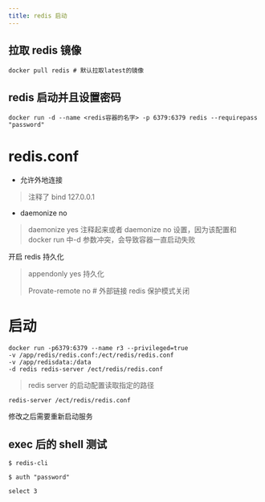 ```yaml
---
title: redis 启动
---
```


## 拉取 redis 镜像

```shell
docker pull redis # 默认拉取latest的镜像
```

## redis 启动并且设置密码

```shell
docker run -d --name <redis容器的名字> -p 6379:6379 redis --requirepass "password"
```

# redis.conf

- 允许外地连接

> 注释了 bind 127.0.0.1

- daemonize no

> daemonize yes 注释起来或者 daemonize no 设置，因为该配置和 docker run 中-d 参数冲突，会导致容器一直启动失败

开启 redis 持久化

> appendonly yes 持久化
>
> Provate-remote no # 外部链接 redis 保护模式关闭

# 启动

``` 
docker run -p6379:6379 --name r3 --privileged=true
-v /app/redis/redis.conf:/ect/redis/redis.conf
-v /app/redisdata:/data
-d redis redis-server /ect/redis/redis.conf

```

> redis server 的启动配置读取指定的路径

```shell
redis-server /ect/redis/redis.conf
```

修改之后需要重新启动服务

## exec 后的 shell 测试

```shell
$ redis-cli

$ auth "password"

select 3
```
